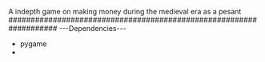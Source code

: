 A indepth game on making money during the medieval era as a pesant
###################################################################
---Dependencies---
- pygame
- 
